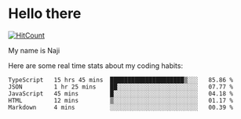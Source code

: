 # Hello there

[![HitCount](http://hits.dwyl.com/na-ji/na-ji.svg)](https://youtu.be/dQw4w9WgXcQ)

My name is Naji

Here are some real time stats about my coding habits:

<!--START_SECTION:waka-->
```text
TypeScript   15 hrs 45 mins  █████████████████████▒░░░   85.86 % 
JSON         1 hr 25 mins    ██░░░░░░░░░░░░░░░░░░░░░░░   07.77 % 
JavaScript   45 mins         █░░░░░░░░░░░░░░░░░░░░░░░░   04.18 % 
HTML         12 mins         ▒░░░░░░░░░░░░░░░░░░░░░░░░   01.17 % 
Markdown     4 mins          ░░░░░░░░░░░░░░░░░░░░░░░░░   00.39 % 
```
<!--END_SECTION:waka-->
